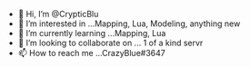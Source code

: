 - 👋 Hi, I’m @CrypticBlu
- 👀 I’m interested in ...Mapping, Lua, Modeling, anything new
- 🌱 I’m currently learning ...Mapping, Lua
- 💞️ I’m looking to collaborate on ... 1 of a kind servr
- 📫 How to reach me ...CrazyBlue#3647

<!---
CrypticBlu/CrypticBlu is a ✨ special ✨ repository because its `README.md` (this file) appears on your GitHub profile.
You can click the Preview link to take a look at your changes.
--->

